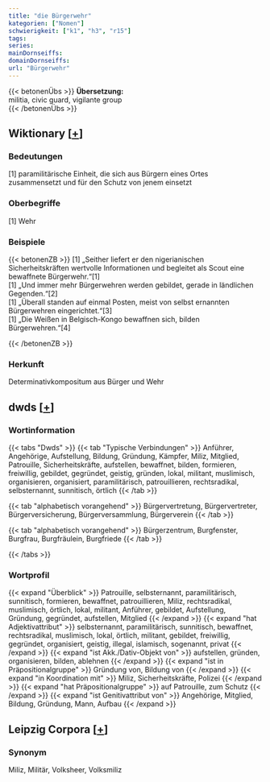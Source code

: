 ```yaml
---
title: "die Bürgerwehr"
kategorien: ["Nomen"]
schwierigkeit: ["k1", "h3", "r15"]
tags:
series:
mainDornseiffs:
domainDornseiffs:
url: "Bürgerwehr"
---
```


{{< betonenÜbs >}}
**Übersetzung:**  
militia, civic  guard, vigilante group  
{{< /betonenÜbs >}}

## Wiktionary [[+](https://de.wiktionary.org/wiki/Bürgerwehr)]

### Bedeutungen
[1] paramilitärische Einheit, die sich aus Bürgern eines Ortes zusammensetzt und für den Schutz von jenem einsetzt  

### Oberbegriffe
[1] Wehr  

### Beispiele
{{< betonenZB >}}
[1] „Seither liefert er den nigerianischen Sicherheitskräften wertvolle Informationen und begleitet als Scout eine bewaffnete Bürgerwehr.“[1]  
[1] „Und immer mehr Bürgerwehren werden gebildet, gerade in ländlichen Gegenden.“[2]  
[1] „Überall standen auf einmal Posten, meist von selbst ernannten Bürgerwehren eingerichtet.“[3]  
[1] „Die Weißen in Belgisch-Kongo bewaffnen sich, bilden Bürgerwehren.“[4]  

{{< /betonenZB >}}
### Herkunft
Determinativkompositum aus Bürger und Wehr  



## dwds [[+](https://www.dwds.de/wb/Bürgerwehr)]

### Wortinformation
{{< tabs "Dwds" >}}
{{< tab "Typische Verbindungen" >}}
Anführer, Angehörige, Aufstellung, Bildung, Gründung, Kämpfer, Miliz, Mitglied, Patrouille, Sicherheitskräfte, aufstellen, bewaffnet, bilden, formieren, freiwillig, gebildet, gegründet, geistig, gründen, lokal, militant, muslimisch, organisieren, organisiert, paramilitärisch, patrouillieren, rechtsradikal, selbsternannt, sunnitisch, örtlich
{{< /tab >}}

{{< tab "alphabetisch vorangehend" >}}
Bürgervertretung, Bürgervertreter, Bürgerversicherung, Bürgerversammlung, Bürgerverein
{{< /tab >}}

{{< tab "alphabetisch vorangehend" >}}
Bürgerzentrum, Burgfenster, Burgfrau, Burgfräulein, Burgfriede
{{< /tab >}}

{{< /tabs >}}

### Wortprofil
{{< expand "Überblick" >}} Patrouille, selbsternannt, paramilitärisch, sunnitisch, formieren, bewaffnet, patrouillieren, Miliz, rechtsradikal, muslimisch, örtlich, lokal, militant, Anführer, gebildet, Aufstellung, Gründung, gegründet, aufstellen, Mitglied {{< /expand >}}
{{< expand "hat Adjektivattribut" >}} selbsternannt, paramilitärisch, sunnitisch, bewaffnet, rechtsradikal, muslimisch, lokal, örtlich, militant, gebildet, freiwillig, gegründet, organisiert, geistig, illegal, islamisch, sogenannt, privat {{< /expand >}}
{{< expand "ist Akk./Dativ-Objekt von" >}} aufstellen, gründen, organisieren, bilden, ablehnen {{< /expand >}}
{{< expand "ist in Präpositionalgruppe" >}} Gründung von, Bildung von {{< /expand >}}
{{< expand "in Koordination mit" >}} Miliz, Sicherheitskräfte, Polizei {{< /expand >}}
{{< expand "hat Präpositionalgruppe" >}} auf Patrouille, zum Schutz {{< /expand >}}
{{< expand "ist Genitivattribut von" >}} Angehörige, Mitglied, Bildung, Gründung, Mann, Aufbau {{< /expand >}}

## Leipzig Corpora [[+](https://corpora.uni-leipzig.de/en/res?word=Bürgerwehr&corpusId=deu_newscrawl-public_2018)]


### Synonym
Miliz, Militär, Volksheer, Volksmiliz

